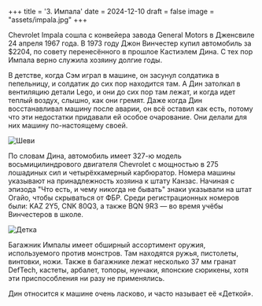 +++
title = '3. Импала'
date = 2024-12-10
draft = false
image = "assets/impala.jpg"
+++

Chevrolet Impala сошла с конвейера завода General Motors в Дженсвиле 24 апреля 1967 года. В 1973 году Джон Винчестер купил автомобиль за $2204, по совету перенесённого в прошлое Кастиэлем Дина. С тех пор Импала верно служила хозяину долгие годы.

В детстве, когда Сэм играл в машине, он засунул солдатика в пепельницу, и солдатик до сих пор находится там. А Дин затолкал в вентиляцию детали Lego, и они до сих пор там лежат, и когда идет теплый воздух, слышно, как они гремят. Даже когда Дин восстанавливал машину после аварии, он всё оставил как есть, потому что эти недостатки придавали ей особое очарование. Они делали для них машину по-настоящему своей.

![Шеви](https://i.pinimg.com/736x/86/26/fc/8626fc439087fc697a2e949e57b45db2.jpg)


По словам Дина, автомобиль имеет 327-ю модель восьмицилиндрового двигателя Chevrolet с мощностью в 275 лошадиных сил и четырёхкамерный карбюратор. Номера машины указывают на принадлежность хозяина к штату Канзас. Начиная с эпизода "Что есть, и чему никогда не бывать" знаки указывали на штат Огайо, чтобы скрываться от ФБР. Среди регистрационных номеров были: KAZ 2Y5, CNK 80Q3, а также BQN 9R3 — во время учёбы Винчестеров в школе.

![Детка](https://avatars.mds.yandex.net/get-autoru-reviews/8112346/d41f3fdb58a083ff3a3f7d8bdf9d4956/1200x900)

Багажник Импалы имеет обширный ассортимент оружия, используемого против монстров. Там находятся ружья, пистолеты, винтовки, ножи. Также в багажнике лежат несколько 37 мм гранат DefTech, кастеты, арбалет, топоры, нунчаки, японские сюрикены, хотя эти приспособления ни разу не применялись.

Дин относится к машине очень ласково, и часто называет её «Деткой».